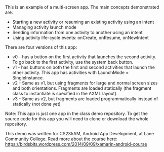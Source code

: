 This is an example of a multi-screen app. The main concepts demonstrated are:
* Starting a new activity or resuming an existing activity using an intent
* Managing activity launch mode
* Sending information from one activity to another using an intent
* Using activity life-cycle events: onCreate, onResume, onNewIntent

There are four versions of this app:<br>
* v0 - has a button on the first activity that launches the second activity. 
To go back to the first activity, use the system back button.<br>
* v1 - has buttons on both the first and second activities that launch the other activity. 
This app has activities with LaunchMode = SingleInstance.<br>
* v2 - Same as v1, but using fragments for large and normal screen sizes and both orientations. 
Fragments are loaded statically (the fragment class to instantiate is specified in the AXML layout).
* v3 - Same as v2, but fragments are loaded programmatically instead of statically (not done yet)

Note: This app is just one app in the class demo repository. 
To get the source code for this app you will need to 
clone or download the whole repository.

This demo was written for CS235AM, Android App Development, at Lane Community College. 
Read more about the course here: https://birdsbits.wordpress.com/2014/09/09/xamarin-android-course

